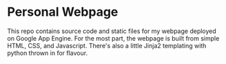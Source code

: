 Personal Webpage
================

This repo contains source code and static files for my webpage deployed on Google App Engine.  For the most part, the webpage is built from simple HTML, CSS, and Javascript.  There's also a little Jinja2 templating with python thrown in for flavour.  

